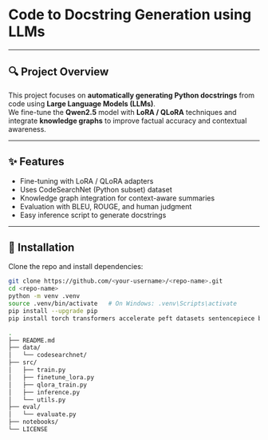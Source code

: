 # Code to Docstring Generation using LLMs
---

## 🔍 Project Overview
This project focuses on **automatically generating Python docstrings** from code using **Large Language Models (LLMs)**.  
We fine-tune the **Qwen2.5** model with **LoRA / QLoRA** techniques and integrate **knowledge graphs** to improve factual accuracy and contextual awareness.

---

## ✨ Features
- Fine-tuning with LoRA / QLoRA adapters  
- Uses CodeSearchNet (Python subset) dataset  
- Knowledge graph integration for context-aware summaries  
- Evaluation with BLEU, ROUGE, and human judgment  
- Easy inference script to generate docstrings

---

## 🧰 Installation
Clone the repo and install dependencies:

```bash
git clone https://github.com/<your-username>/<repo-name>.git
cd <repo-name>
python -m venv .venv
source .venv/bin/activate   # On Windows: .venv\Scripts\activate
pip install --upgrade pip
pip install torch transformers accelerate peft datasets sentencepiece bitsandbytes

.
├── README.md
├── data/
│   └── codesearchnet/
├── src/
│   ├── train.py
│   ├── finetune_lora.py
│   ├── qlora_train.py
│   ├── inference.py
│   └── utils.py
├── eval/
│   └── evaluate.py
├── notebooks/
└── LICENSE


